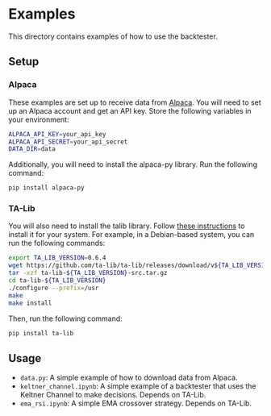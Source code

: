 # Examples

This directory contains examples of how to use the backtester.

## Setup

### Alpaca
These examples are set up to receive data from [Alpaca](https://alpaca.markets/). You will need to set up an Alpaca account and get an API key. Store the following variables in your environment:

```bash
ALPACA_API_KEY=your_api_key
ALPACA_API_SECRET=your_api_secret
DATA_DIR=data
```

Additionally, you will need to install the alpaca-py library. Run the following command:

```bash
pip install alpaca-py
```

### TA-Lib

You will also need to install the talib library. Follow [these instructions](https://github.com/TA-Lib/ta-lib-python) to install it for your system. For example, in a Debian-based system, you can run the following commands:

```bash
export TA_LIB_VERSION=0.6.4
wget https://github.com/ta-lib/ta-lib/releases/download/v${TA_LIB_VERSION}/ta-lib-${TA_LIB_VERSION}-src.tar.gz
tar -xzf ta-lib-${TA_LIB_VERSION}-src.tar.gz
cd ta-lib-${TA_LIB_VERSION}
./configure --prefix=/usr
make
make install
```

Then, run the following command:

```bash
pip install ta-lib
```

## Usage

- `data.py`: A simple example of how to download data from Alpaca.
- `keltner_channel.ipynb`: A simple example of a backtester that uses the Keltner Channel to make decisions. Depends on TA-Lib.
- `ema_rsi.ipynb`: A simple EMA crossover strategy. Depends on TA-Lib.